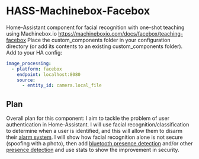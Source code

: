 # HASS-Machinebox-Facebox
Home-Assistant component for facial recognition with one-shot teaching using Machinebox.io https://machineboxio.com/docs/facebox/teaching-facebox
Place the custom_components folder in your configuration directory (or add its contents to an existing custom_components folder).
Add to your HA config:

```yaml
image_processing:
  - platform: facebox
    endpoint: localhost:8080
    source:
      - entity_id: camera.local_file
```

## Plan
Overall plan for this component: I aim to tackle the problem of user authentication in Home-Assistant. I will use facial recognition/classification to determine when a user is identified, and this will allow them to disarm their [alarm system]( https://www.hackster.io/colinodell/diy-alarm-control-panel-for-home-assistant-ac1813). I will show how facial recognition alone is not secure (spoofing with a photo), then add [bluetooth presence detection](https://www.hackster.io/vpetersson/sonar-wireless-foot-traffic-information-for-retail-b17cc1) and/or other [presence detection](https://www.home-assistant.io/components/#presence-detection) and use stats to show the improvement in security. 
